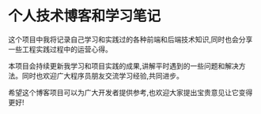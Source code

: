 # 个人技术博客和学习笔记

这个项目中我将记录自己学习和实践过的各种前端和后端技术知识,同时也会分享一些工程实践过程中的运营心得。

本项目会持续更新我学习和项目实践的成果,讲解平时遇到的一些问题和解决方法。同时也欢迎广大程序员朋友交流学习经验,共同进步。

希望这个博客项目可以为广大开发者提供参考,也欢迎大家提出宝贵意见让它变得更好!